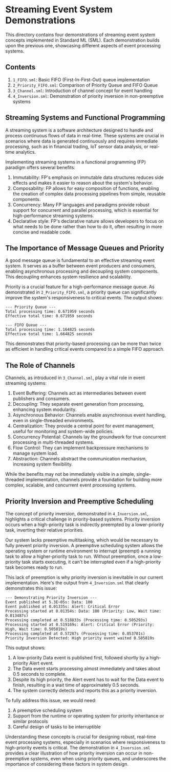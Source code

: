 # Streaming Event System Demonstrations

This directory contains four demonstrations of streaming event system concepts implemented in Standard ML (SML). Each demonstration builds upon the previous one, showcasing different aspects of event processing systems.

## Contents

1. `1_FIFO.sml`: Basic FIFO (First-In-First-Out) queue implementation
2. `2_Priority_FIFO.sml`: Comparison of Priority Queue and FIFO Queue
3. `3_Channel.sml`: Introduction of channel concept for event handling
4. `4_Inversion.sml`: Demonstration of priority inversion in non-preemptive systems

## Streaming Systems and Functional Programming

A streaming system is a software architecture designed to handle and process continuous flows of data in real-time. These systems are crucial in scenarios where data is generated continuously and requires immediate processing, such as in financial trading, IoT sensor data analysis, or real-time analytics.

Implementing streaming systems in a functional programming (FP) paradigm offers several benefits:

1. Immutability: FP's emphasis on immutable data structures reduces side effects and makes it easier to reason about the system's behavior.
2. Composability: FP allows for easy composition of functions, enabling the creation of complex data processing pipelines from simple, reusable components.
3. Concurrency: Many FP languages and paradigms provide robust support for concurrent and parallel processing, which is essential for high-performance streaming systems.
4. Declarative style: FP's declarative nature allows developers to focus on what needs to be done rather than how to do it, often resulting in more concise and readable code.

## The Importance of Message Queues and Priority

A good message queue is fundamental to an effective streaming event system. It serves as a buffer between event producers and consumers, enabling asynchronous processing and decoupling system components. This decoupling enhances system resilience and scalability.

Priority is a crucial feature for a high-performance message queue. As demonstrated in `2_Priority_FIFO.sml`, a priority queue can significantly improve the system's responsiveness to critical events. The output shows:

```
--- Priority Queue ---
Total processing time: 0.671959 seconds
Effective total time: 0.671959 seconds

--- FIFO Queue ---
Total processing time: 1.164825 seconds
Effective total time: 1.664825 seconds
```

This demonstrates that priority-based processing can be more than twice as efficient in handling critical events compared to a simple FIFO approach.

## The Role of Channels

Channels, as introduced in `3_Channel.sml`, play a vital role in event streaming systems:

1. Event Buffering: Channels act as intermediaries between event publishers and consumers.
2. Decoupling: They separate event generation from processing, enhancing system modularity.
3. Asynchronous Behavior: Channels enable asynchronous event handling, even in single-threaded environments.
4. Centralization: They provide a central point for event management, useful for monitoring and system-wide policies.
5. Concurrency Potential: Channels lay the groundwork for true concurrent processing in multi-threaded systems.
6. Flow Control: They can implement backpressure mechanisms to manage system load.
7. Abstraction: Channels abstract the communication mechanism, increasing system flexibility.

While the benefits may not be immediately visible in a simple, single-threaded implementation, channels provide a foundation for building more complex, scalable, and concurrent event processing systems.

## Priority Inversion and Preemptive Scheduling

The concept of priority inversion, demonstrated in `4_Inversion.sml`, highlights a critical challenge in priority-based systems. Priority inversion occurs when a high-priority task is indirectly preempted by a lower-priority task, inverting their relative priorities.

Our system lacks preemptive multitasking, which would be necessary to fully prevent priority inversion. A preemptive scheduling system allows the operating system or runtime environment to interrupt (preempt) a running task to allow a higher-priority task to run. Without preemption, once a low-priority task starts executing, it can't be interrupted even if a high-priority task becomes ready to run.

This lack of preemption is why priority inversion is inevitable in our current implementation. Here's the output from `4_Inversion.sml` that clearly demonstrates this issue:

```
--- Demonstrating Priority Inversion ---
Event published at 5.3E~05s: Data: 100
Event published at 0.01335s: Alert: Critical Error
Processing started at 0.01354s: Data: 100 (Priority: Low, Wait time: 0.013487s)
Processing completed at 0.518833s (Processing time: 0.505293s)
Processing started at 0.519169s: Alert: Critical Error (Priority: High, Wait time: 0.505819s)
Processing completed at 0.57287s (Processing time: 0.053701s)
Priority Inversion Detected: High priority event waited 0.505819s
```

This output shows:

1. A low-priority Data event is published first, followed shortly by a high-priority Alert event.
2. The Data event starts processing almost immediately and takes about 0.5 seconds to complete.
3. Despite its high priority, the Alert event has to wait for the Data event to finish, resulting in a wait time of approximately 0.5 seconds.
4. The system correctly detects and reports this as a priority inversion.

To fully address this issue, we would need:

1. A preemptive scheduling system
2. Support from the runtime or operating system for priority inheritance or similar protocols
3. Careful design of tasks to be interruptible

Understanding these concepts is crucial for designing robust, real-time event processing systems, especially in scenarios where responsiveness to high-priority events is critical. The demonstration in `4_Inversion.sml` provides a clear illustration of how priority inversion can occur in non-preemptive systems, even when using priority queues, and underscores the importance of considering these factors in system design.